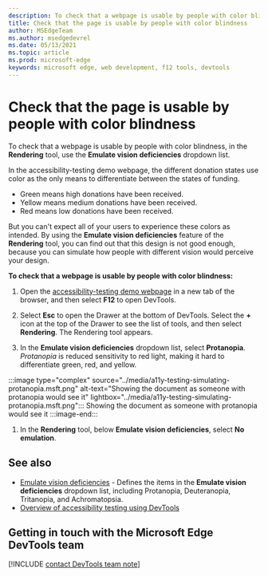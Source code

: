 ```yaml
---
description: To check that a webpage is usable by people with color blindness, in the Rendering tool, from the Emulate vision deficiencies dropdown list, select Protanopia.
title: Check that the page is usable by people with color blindness
author: MSEdgeTeam
ms.author: msedgedevrel
ms.date: 05/13/2021
ms.topic: article
ms.prod: microsoft-edge
keywords: microsoft edge, web development, f12 tools, devtools
---
```

# Check that the page is usable by people with color blindness

<!-- Rendering tool: Emulate vision deficiencies: Protanopia -->

To check that a webpage is usable by people with color blindness, in the **Rendering** tool, use the **Emulate vision deficiencies** dropdown list.

In the accessibility-testing demo webpage, the different donation states use color as the only means to differentiate between the states of funding.
*  Green means high donations have been received.
*  Yellow means medium donations have been received.
*  Red means low donations have been received.

But you can't expect all of your users to experience these colors as intended.  By using the **Emulate vision deficiencies** feature of the **Rendering** tool, you can find out that this design is not good enough, because you can simulate how people with different vision would perceive your design.


**To check that a webpage is usable by people with color blindness:**

1.  Open the [accessibility-testing demo webpage][DevToolsA11yErrorsDemopage] in a new tab of the browser, and then select **F12** to open DevTools.

1.  Select **Esc** to open the Drawer at the bottom of DevTools.  Select the **+** icon at the top of the Drawer to see the list of tools, and then select **Rendering**.  The Rendering tool appears.

1.  In the **Emulate vision deficiencies** dropdown list, select **Protanopia**.  _Protanopia_ is reduced sensitivity to red light, making it hard to differentiate green, red, and yellow.

:::image type="complex" source="../media/a11y-testing-simulating-protanopia.msft.png" alt-text="Showing the document as someone with protanopia would see it" lightbox="../media/a11y-testing-simulating-protanopia.msft.png":::
    Showing the document as someone with protanopia would see it
:::image-end:::

1.  In the **Rendering** tool, below **Emulate vision deficiencies**, select **No emulation**.


## See also

*  [Emulate vision deficiencies][DevToolsVisionDeficiencies] - Defines the items in the **Emulate vision deficiencies** dropdown list, including Protanopia, Deuteranopia, Tritanopia, and Achromatopsia.
*  [Overview of accessibility testing using DevTools](accessibility-testing-in-devtools.md)


## Getting in touch with the Microsoft Edge DevTools team  

[!INCLUDE [contact DevTools team note](../includes/contact-devtools-team-note.md)]  


<!-- links -->
[DevToolsVisionDeficiencies]: ./emulate-vision-deficiencies.md "Emulate vision deficiencies | Microsoft Docs"
[DevToolsA11yErrorsDemopage]: https://microsoftedge.github.io/DevToolsSamples/a11y-testing/page-with-errors.html "Accessibility-testing demo webpage | GitHub"
